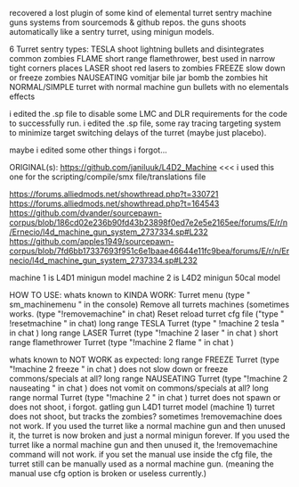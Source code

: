 recovered a lost plugin of some kind of elemental turret sentry machine guns systems from sourcemods & github repos.
the guns shoots automatically like a sentry turret, using minigun models.

6 Turret sentry types:
TESLA shoot lightning bullets and disintegrates common zombies
FLAME short range flamethrower, best used in narrow tight corners places
LASER shoot red lasers to zombies
FREEZE slow down or freeze zombies
NAUSEATING vomitjar bile jar bomb the zombies hit
NORMAL/SIMPLE turret with normal machine gun bullets with no elementals effects



i edited the .sp file to disable some LMC and DLR requirements for the code to successfully run.
i edited the .sp file, some ray tracing targeting system to minimize target switching delays of the turret (maybe just placebo).

maybe i edited some other things i forgot...

ORIGINAL(s): 
https://github.com/janiluuk/L4D2_Machine   <<< i used this one for the scripting/compile/smx file/translations file

https://forums.alliedmods.net/showthread.php?t=330721
https://forums.alliedmods.net/showthread.php?t=164543
https://github.com/dvander/sourcepawn-corpus/blob/186cd02e236b90fd43b23898f0ed7e2e5e2165ee/forums/E/r/n/Ernecio/l4d_machine_gun_system_2737334.sp#L232
https://github.com/apples1949/sourcepawn-corpus/blob/7fd6bb17337693f951c6e1baae46644e11fc9bea/forums/E/r/n/Ernecio/l4d_machine_gun_system_2737334.sp#L232

machine 1 is L4D1 minigun model
machine 2 is L4D2 minigun 50cal model

HOW TO USE:
whats known to KINDA WORK:
Turret menu (type " sm_machinemenu " in the console)
Remove all turrets machines (sometimes works. (type "!removemachine" in chat)
Reset reload turret cfg file ("type " !resetmachine " in chat)
long range TESLA Turret (type " !machine 2 tesla " in chat )
long range LASER Turret (type "!machine 2 laser " in chat )
short range flamethrower Turret (type "!machine 2 flame " in chat )


whats known to NOT WORK as expected:
long range FREEZE Turret (type "!machine 2 freeze " in chat ) does not slow down or freeze commons/specials at all?
long range NAUSEATING Turret (type "!machine 2 nauseating " in chat ) does not vomit on commons/specials at all?
long range normal Turret (type "!machine 2 " in chat ) turret does not spawn or does not shoot, i forgot.
gatling gun L4D1 turret model (machine 1) turret does not shoot, but tracks the zombies?
sometimes !removemachine does not work.
If you used the turret like a normal machine gun and then unused it, the turret is now broken and just a normal minigun forever.
If you used the turret like a normal machine gun and then unused it, the !removemachine command will not work.
if you set the manual use inside the cfg file, the turret still can be manually used as a normal machine gun. (meaning the manual use cfg option is broken or useless currently.)
